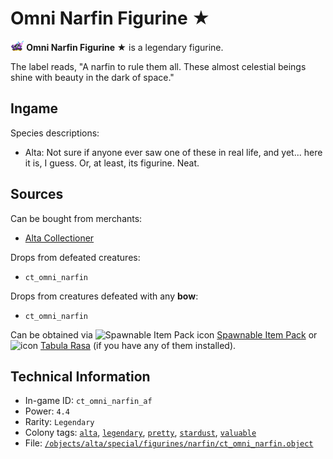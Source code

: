 # Omni Narfin Figurine ★

<img src="https://raw.githubusercontent.com/Ceterai/Enternia/main/objects/alta/special/figurines/narfin/ct_omni_narfin.png" alt="Omni Narfin Figurine ★ icon" loading="lazy" width="auto" height="16px"/> **Omni Narfin Figurine ★** is a legendary figurine.

The label reads, "A narfin to rule them all. These almost celestial beings shine with beauty in the dark of space."

## Ingame

Species descriptions:

- Alta: Not sure if anyone ever saw one of these in real life, and yet... here it is, I guess. Or, at least, its figurine. Neat.

## Sources

Can be bought from merchants:

- [Alta Collectioner](https://ceterai.github.io/MyEnternia/Wiki/AltaCollectioner)

Drops from defeated creatures:

- `ct_omni_narfin`

Drops from creatures defeated with any **bow**:

- `ct_omni_narfin`

Can be obtained via <img src="https://raw.githubusercontent.com/Silverfeelin/Starbound-SpawnableItemPack/master/interface/sip/iconSmall.png" alt="Spawnable Item Pack icon" width="18" height="14"/> [Spawnable Item Pack](https://steamcommunity.com/sharedfiles/filedetails/?id=733665104) or <img src="https://steamuserimages-a.akamaihd.net/ugc/263843960696222713/3EC9A7C005541F7D577EBCB8C5736B4EFC9973D6/" alt="icon" width="8" height="12"/> [Tabula Rasa](https://community.playstarbound.com/resources/the-tabula-rasa.3222/) (if you have any of them installed).

## Technical Information

- In-game ID: `ct_omni_narfin_af`
- Power: `4.4`
- Rarity: `Legendary`
- Colony tags: [`alta`](https://ceterai.github.io/MyEnternia/Wiki/Tags/Alta), [`legendary`](https://ceterai.github.io/MyEnternia/Wiki/Tags/Legendary), [`pretty`](https://ceterai.github.io/MyEnternia/Wiki/Tags/Pretty), [`stardust`](https://ceterai.github.io/MyEnternia/Wiki/Tags/Stardust), [`valuable`](https://ceterai.github.io/MyEnternia/Wiki/Tags/Valuable)
- File: [`/objects/alta/special/figurines/narfin/ct_omni_narfin.object`](https://github.com/Ceterai/Enternia/blob/main/objects/alta/special/figurines/narfin/ct_omni_narfin.object)
